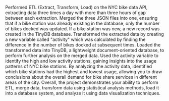 Performed ETL (Extract, Transform, Load) on the NYC bike data API, extracting data three times a day with more than three hours of gap between each extraction.
Merged the three JSON files into one, ensuring that if a bike station was already existing in the database, only the number of bikes docked was updated.
If a bike station was new, a new record was created in the TinyDB database.
Transformed the extracted data by creating a new variable called "activity" which was calculated by finding the difference in the number of bikes docked at subsequent times.
Loaded the transformed data into TinyDB, a lightweight document-oriented database, to perform further analysis on the merged data.
Used the activity variable to identify the high and low activity stations, gaining insights into the usage patterns of NYC bike stations.
By analyzing the activity data, identified which bike stations had the highest and lowest usage, allowing you to draw conclusions about the overall demand for bike share services in different areas of the city.
Overall, the project demonstrates your ability to perform ETL, merge data, transform data using statistical analysis methods, load it into a database system, and analyze it using data visualization techniques.
